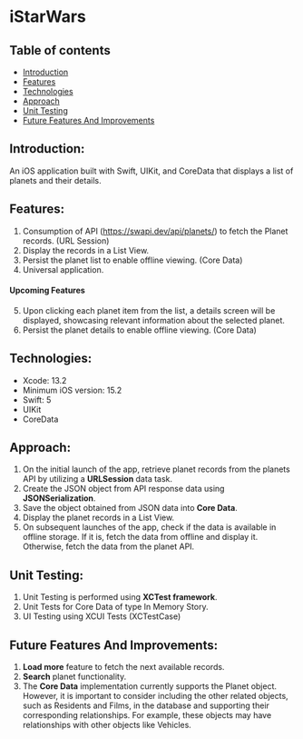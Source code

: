 # iStarWars

## Table of contents
* [Introduction](#introduction)
* [Features](#features)
* [Technologies](#technologies)
* [Approach](#approach)
* [Unit Testing](#unit-testing)
* [Future Features And Improvements](#future-features-and-improvements)


## Introduction:
An iOS application built with Swift, UIKit, and CoreData that displays a list of planets and their details.

## Features:
1.	Consumption of API (https://swapi.dev/api/planets/) to fetch the Planet records. (URL Session)
2.	Display the records in a List View.
3.	Persist the planet list to enable offline viewing. (Core Data)
4.	Universal application.

#### Upcoming Features
5.	Upon clicking each planet item from the list, a details screen will be displayed, showcasing relevant information about the selected planet.
6.	Persist the planet details to enable offline viewing. (Core Data)


## Technologies:
* Xcode: 13.2
* Minimum iOS version: 15.2
* Swift: 5
* UIKit
* CoreData

## Approach:
1.	On the initial launch of the app, retrieve planet records from the planets API by utilizing a **URLSession** data task.
2.	Create the JSON object from API response data using **JSONSerialization**.
3.	Save the object obtained from JSON data into **Core Data**.
4.	Display the planet records in a List View.
5.	On subsequent launches of the app, check if the data is available in offline storage. If it is, fetch the data from offline and display it. Otherwise, fetch the data from the planet API.

## Unit Testing: 
1. Unit Testing is performed using **XCTest framework**.
2. Unit Tests for Core Data of type In Memory Story.
3. UI Testing using XCUI Tests (XCTestCase)


## Future Features And Improvements:
1.	**Load more** feature to fetch the next available records.
2.	**Search** planet functionality.
3.	The **Core Data** implementation currently supports the Planet object. However, it is important to consider including the other related objects, such as Residents and Films, in the database and supporting their corresponding relationships. For example, these objects may have relationships with other objects like Vehicles.
